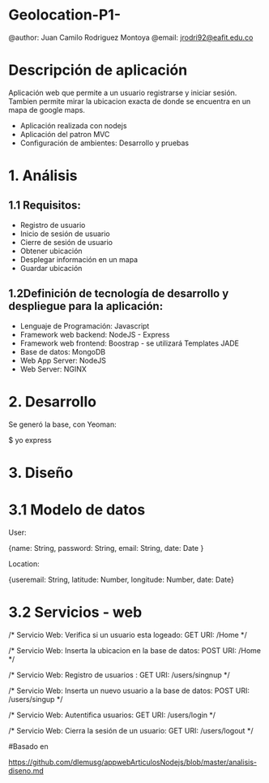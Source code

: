 # Geolocation-P1-
@author: Juan Camilo Rodriguez Montoya
@email: jrodri92@eafit.edu.co

# Descripción de aplicación

Aplicación web que permite a un usuario registrarse y iniciar sesión.
Tambien permite mirar la ubicacion exacta de donde se encuentra en un mapa
de google maps.

  - Aplicación realizada con nodejs
  - Aplicación del patron MVC
  - Configuración de ambientes: Desarrollo y pruebas

# 1. Análisis

## 1.1 Requisitos:
  
  - Registro de usuario
  - Inicio de sesión de usuario
  - Cierre de sesión de usuario
  - Obtener ubicación
  - Desplegar información en un mapa
  - Guardar ubicación

## 1.2Definición de tecnología de desarrollo y despliegue para la aplicación:
    
  - Lenguaje de Programación: Javascript
  - Framework web backend: NodeJS - Express
  - Framework web frontend: Boostrap - se utilizará Templates JADE
  - Base de datos: MongoDB
  - Web App Server: NodeJS
  - Web Server: NGINX

# 2. Desarrollo
  
  Se generó la base, con Yeoman:

  $ yo express

# 3. Diseño

# 3.1 Modelo de datos

  User:

  {name: String, password: String, email: String, date: Date }
 
  Location:

  {useremail: String, latitude: Number, longitude: Number, date: Date}

# 3.2 Servicios - web

/* Servicio Web: Verifica si un usuario esta logeado: GET URI: /Home */

/* Servicio Web: Inserta la ubicacion en la base de datos: POST URI: /Home */

/* Servicio Web: Registro de usuarios : GET URI: /users/singnup */

/* Servicio Web: Inserta un nuevo usuario a la base de datos: POST URI: /users/singup */

/* Servicio Web: Autentifica usuarios: GET URI: /users/login */

/* Servicio Web: Cierra la sesión de un usuario: GET URI: /users/logout */

#Basado en

https://github.com/dlemusg/appwebArticulosNodejs/blob/master/analisis-diseno.md

